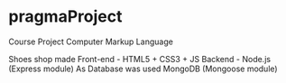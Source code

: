 # pragmaProject
Course Project Computer Markup Language

Shoes shop made
Front-end - HTML5 + CSS3 + JS
Backend - Node.js (Express module)
As Database was used MongoDB (Mongoose module)
